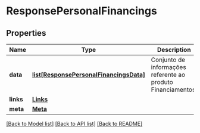 # ResponsePersonalFinancings

## Properties
Name | Type | Description | Notes
------------ | ------------- | ------------- | -------------
**data** | [**list[ResponsePersonalFinancingsData]**](ResponsePersonalFinancingsData.md) | Conjunto de informações referente ao produto Financiamentos. | 
**links** | [**Links**](Links.md) |  | 
**meta** | [**Meta**](Meta.md) |  | 

[[Back to Model list]](../README.md#documentation-for-models) [[Back to API list]](../README.md#documentation-for-api-endpoints) [[Back to README]](../README.md)

